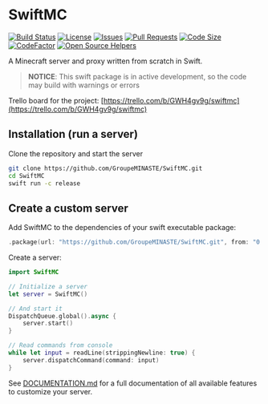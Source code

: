 # SwiftMC

[![Build Status](https://travis-ci.com/GroupeMINASTE/SwiftMC.svg?token=oK8ceAyYNdbxPjHsz2xq&branch=master)](https://travis-ci.com/GroupeMINASTE/SwiftMC)
[![License](https://img.shields.io/github/license/GroupeMINASTE/SwiftMC)](LICENSE)
[![Issues](https://img.shields.io/github/issues/GroupeMINASTE/SwiftMC)]()
[![Pull Requests](https://img.shields.io/github/issues-pr/GroupeMINASTE/SwiftMC)]()
[![Code Size](https://img.shields.io/github/languages/code-size/GroupeMINASTE/SwiftMC)]()
[![CodeFactor](https://www.codefactor.io/repository/github/groupeminaste/swiftmc/badge)](https://www.codefactor.io/repository/github/groupeminaste/swiftmc)
[![Open Source Helpers](https://www.codetriage.com/groupeminaste/swiftmc/badges/users.svg)](https://www.codetriage.com/groupeminaste/swiftmc)

A Minecraft server and proxy written from scratch in Swift.

> **NOTICE**: This swift package is in active development, so the code may build with warnings or errors

Trello board for the project: [https://trello.com/b/GWH4gv9g/swiftmc](https://trello.com/b/GWH4gv9g/swiftmc)

## Installation (run a server)

Clone the repository and start the server

```bash
git clone https://github.com/GroupeMINASTE/SwiftMC.git
cd SwiftMC
swift run -c release
```

## Create a custom server

Add SwiftMC to the dependencies of your swift executable package:

```swift
.package(url: "https://github.com/GroupeMINASTE/SwiftMC.git", from: "0.0.1")
```

Create a server:

```swift
import SwiftMC

// Initialize a server
let server = SwiftMC()

// And start it
DispatchQueue.global().async {
    server.start()
}

// Read commands from console
while let input = readLine(strippingNewline: true) {
    server.dispatchCommand(command: input)
}
```

See [DOCUMENTATION.md](DOCUMENTATION.md) for a full documentation of all available features to customize your server.

